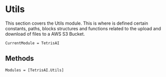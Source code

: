 # Utils
This section covers the Utils module. This is where is defined certain constants, paths, blocks structures and functions related to the upload and download of files to a AWS S3 Bucket.

```@meta
CurrentModule = TetrisAI
```

## Methods

```@autodocs
Modules = [TetrisAI.Utils]
```